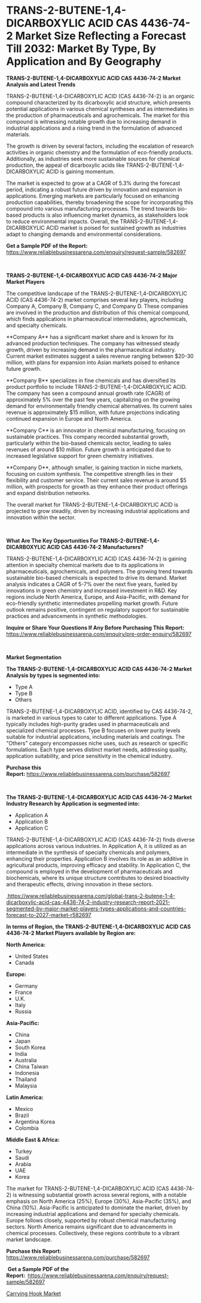 <p><h1>TRANS-2-BUTENE-1,4-DICARBOXYLIC ACID CAS 4436-74-2 Market Size Reflecting a Forecast Till 2032: Market By Type, By Application and By Geography</h1></p><p><strong>TRANS-2-BUTENE-1,4-DICARBOXYLIC ACID CAS 4436-74-2 Market Analysis and Latest Trends</strong></p>
<p><p>TRANS-2-BUTENE-1,4-DICARBOXYLIC ACID (CAS 4436-74-2) is an organic compound characterized by its dicarboxylic acid structure, which presents potential applications in various chemical syntheses and as intermediates in the production of pharmaceuticals and agrochemicals. The market for this compound is witnessing notable growth due to increasing demand in industrial applications and a rising trend in the formulation of advanced materials.</p><p>The growth is driven by several factors, including the escalation of research activities in organic chemistry and the formulation of eco-friendly products. Additionally, as industries seek more sustainable sources for chemical production, the appeal of dicarboxylic acids like TRANS-2-BUTENE-1,4-DICARBOXYLIC ACID is gaining momentum. </p><p>The market is expected to grow at a CAGR of 5.3% during the forecast period, indicating a robust future driven by innovation and expansion in applications. Emerging markets are particularly focused on enhancing production capabilities, thereby broadening the scope for incorporating this compound into various manufacturing processes. The trend towards bio-based products is also influencing market dynamics, as stakeholders look to reduce environmental impacts. Overall, the TRANS-2-BUTENE-1,4-DICARBOXYLIC ACID market is poised for sustained growth as industries adapt to changing demands and environmental considerations.</p></p>
<p><strong>Get a Sample PDF of the Report:&nbsp;</strong> <a href="https://www.reliablebusinessarena.com/enquiry/request-sample/582697?utm_campaign=3575&utm_medium=2&utm_source=Github&utm_content=ia&utm_term=23032025&utm_id=trans-2-butene-14-dicarboxylic-acid-cas-4436-74-2">https://www.reliablebusinessarena.com/enquiry/request-sample/582697</a></p>
<p>&nbsp;</p>
<p><strong>TRANS-2-BUTENE-1,4-DICARBOXYLIC ACID CAS 4436-74-2 Major Market Players</strong></p>
<p><p>The competitive landscape of the TRANS-2-BUTENE-1,4-DICARBOXYLIC ACID (CAS 4436-74-2) market comprises several key players, including Company A, Company B, Company C, and Company D. These companies are involved in the production and distribution of this chemical compound, which finds applications in pharmaceutical intermediates, agrochemicals, and specialty chemicals.</p><p>**Company A** has a significant market share and is known for its advanced production techniques. The company has witnessed steady growth, driven by increasing demand in the pharmaceutical industry. Current market estimates suggest a sales revenue ranging between $20-30 million, with plans for expansion into Asian markets poised to enhance future growth.</p><p>**Company B** specializes in fine chemicals and has diversified its product portfolio to include TRANS-2-BUTENE-1,4-DICARBOXYLIC ACID. The company has seen a compound annual growth rate (CAGR) of approximately 5% over the past few years, capitalizing on the growing demand for environmentally friendly chemical alternatives. Its current sales revenue is approximately $15 million, with future projections indicating continued expansion in Europe and North America.</p><p>**Company C** is an innovator in chemical manufacturing, focusing on sustainable practices. This company recorded substantial growth, particularly within the bio-based chemicals sector, leading to sales revenues of around $10 million. Future growth is anticipated due to increased legislative support for green chemistry initiatives.</p><p>**Company D**, although smaller, is gaining traction in niche markets, focusing on custom synthesis. The competitive strength lies in their flexibility and customer service. Their current sales revenue is around $5 million, with prospects for growth as they enhance their product offerings and expand distribution networks.</p><p>The overall market for TRANS-2-BUTENE-1,4-DICARBOXYLIC ACID is projected to grow steadily, driven by increasing industrial applications and innovation within the sector.</p></p>
<p>&nbsp;</p>
<p><strong>What Are The Key Opportunities For TRANS-2-BUTENE-1,4-DICARBOXYLIC ACID CAS 4436-74-2 Manufacturers?</strong></p>
<p><p>TRANS-2-BUTENE-1,4-DICARBOXYLIC ACID (CAS 4436-74-2) is gaining attention in specialty chemical markets due to its applications in pharmaceuticals, agrochemicals, and polymers. The growing trend towards sustainable bio-based chemicals is expected to drive its demand. Market analysis indicates a CAGR of 5-7% over the next five years, fueled by innovations in green chemistry and increased investment in R&D. Key regions include North America, Europe, and Asia-Pacific, with demand for eco-friendly synthetic intermediates propelling market growth. Future outlook remains positive, contingent on regulatory support for sustainable practices and advancements in synthetic methodologies.</p></p>
<p><strong>Inquire or Share Your Questions If Any Before Purchasing This Report:</strong> <a href="https://www.reliablebusinessarena.com/enquiry/pre-order-enquiry/582697?utm_campaign=3575&utm_medium=2&utm_source=Github&utm_content=ia&utm_term=23032025&utm_id=trans-2-butene-14-dicarboxylic-acid-cas-4436-74-2">https://www.reliablebusinessarena.com/enquiry/pre-order-enquiry/582697</a></p>
<p>&nbsp;</p>
<p><strong>Market Segmentation</strong></p>
<p><strong>The TRANS-2-BUTENE-1,4-DICARBOXYLIC ACID CAS 4436-74-2 Market Analysis by types is segmented into:</strong></p>
<p><ul><li>Type A</li><li>Type B</li><li>Others</li></ul></p>
<p><p>TRANS-2-BUTENE-1,4-DICARBOXYLIC ACID, identified by CAS 4436-74-2, is marketed in various types to cater to different applications. Type A typically includes high-purity grades used in pharmaceuticals and specialized chemical processes. Type B focuses on lower purity levels suitable for industrial applications, including materials and coatings. The "Others" category encompasses niche uses, such as research or specific formulations. Each type serves distinct market needs, addressing quality, application suitability, and price sensitivity in the chemical industry.</p></p>
<p><strong>Purchase this Report:&nbsp;</strong><a href="https://www.reliablebusinessarena.com/purchase/582697?utm_campaign=3575&utm_medium=2&utm_source=Github&utm_content=ia&utm_term=23032025&utm_id=trans-2-butene-14-dicarboxylic-acid-cas-4436-74-2">https://www.reliablebusinessarena.com/purchase/582697</a></p>
<p>&nbsp;</p>
<p><strong>The TRANS-2-BUTENE-1,4-DICARBOXYLIC ACID CAS 4436-74-2 Market Industry Research by Application is segmented into:</strong></p>
<p><ul><li>Application A</li><li>Application B</li><li>Application C</li></ul></p>
<p><p>TRANS-2-BUTENE-1,4-DICARBOXYLIC ACID (CAS 4436-74-2) finds diverse applications across various industries. In Application A, it is utilized as an intermediate in the synthesis of specialty chemicals and polymers, enhancing their properties. Application B involves its role as an additive in agricultural products, improving efficacy and stability. In Application C, the compound is employed in the development of pharmaceuticals and biochemicals, where its unique structure contributes to desired bioactivity and therapeutic effects, driving innovation in these sectors.</p></p>
<p><a href="https://www.reliablebusinessarena.com/global-trans-2-butene-1-4-dicarboxylic-acid-cas-4436-74-2-industry-research-report-2021-segmented-by-major-market-players-types-applications-and-countries-forecast-to-2027-market-r582697?utm_campaign=3575&utm_medium=2&utm_source=Github&utm_content=ia&utm_term=23032025&utm_id=trans-2-butene-14-dicarboxylic-acid-cas-4436-74-2">&nbsp;https://www.reliablebusinessarena.com/global-trans-2-butene-1-4-dicarboxylic-acid-cas-4436-74-2-industry-research-report-2021-segmented-by-major-market-players-types-applications-and-countries-forecast-to-2027-market-r582697</a></p>
<p><strong>In terms of Region, the TRANS-2-BUTENE-1,4-DICARBOXYLIC ACID CAS 4436-74-2 Market Players available by Region are:</strong></p>
<p>
    <p> <strong> North America: </strong>
        <ul>
            <li>United States</li>
            <li>Canada</li>
        </ul>
        </p> 
    <p> <strong> Europe: </strong>
        <ul>
            <li>Germany</li>
            <li>France</li>
            <li>U.K.</li>
            <li>Italy</li>
            <li>Russia</li>
        </ul>
        </p> 
    <p> <strong> Asia-Pacific: </strong>
        <ul>
            <li>China</li>
            <li>Japan</li>
            <li>South Korea</li>
            <li>India</li>
            <li>Australia</li>
            <li>China Taiwan</li>
            <li>Indonesia</li>
            <li>Thailand</li>
            <li>Malaysia</li>
        </ul>
        </p> 
    <p> <strong> Latin America: </strong>
        <ul>
            <li>Mexico</li>
            <li>Brazil</li>
            <li>Argentina Korea</li>
            <li>Colombia</li>
        </ul>
        </p> 
    <p> <strong> Middle East & Africa: </strong>
        <ul>
            <li>Turkey</li>
            <li>Saudi</li>
            <li>Arabia</li>
            <li>UAE</li>
            <li>Korea</li>
        </ul>
    </p>
    </p>
<p><p>The market for TRANS-2-BUTENE-1,4-DICARBOXYLIC ACID (CAS 4436-74-2) is witnessing substantial growth across several regions, with a notable emphasis on North America (25%), Europe (30%), Asia-Pacific (35%), and China (10%). Asia-Pacific is anticipated to dominate the market, driven by increasing industrial applications and demand for specialty chemicals. Europe follows closely, supported by robust chemical manufacturing sectors. North America remains significant due to advancements in chemical processes. Collectively, these regions contribute to a vibrant market landscape.</p></p>
<p><strong>Purchase this Report: </strong><a href="https://www.reliablebusinessarena.com/purchase/582697?utm_campaign=3575&utm_medium=2&utm_source=Github&utm_content=ia&utm_term=23032025&utm_id=trans-2-butene-14-dicarboxylic-acid-cas-4436-74-2">https://www.reliablebusinessarena.com/purchase/582697</a></p>
<p>&nbsp;<strong>Get a Sample PDF of the Report:&nbsp;&nbsp;</strong><a href="https://www.reliablebusinessarena.com/enquiry/request-sample/582697?utm_campaign=3575&utm_medium=2&utm_source=Github&utm_content=ia&utm_term=23032025&utm_id=trans-2-butene-14-dicarboxylic-acid-cas-4436-74-2">https://www.reliablebusinessarena.com/enquiry/request-sample/582697</a></p>
<p><strong></strong></p>
<p><p><a href="https://github.com/neiridionna/Market-Research-Report-List-1/blob/main/carrying-hook-market.md?utm_campaign=3575&utm_medium=2&utm_source=Github&utm_content=ia&utm_term=23032025&utm_id=trans-2-butene-14-dicarboxylic-acid-cas-4436-74-2">Carrying Hook Market</a></p></p>